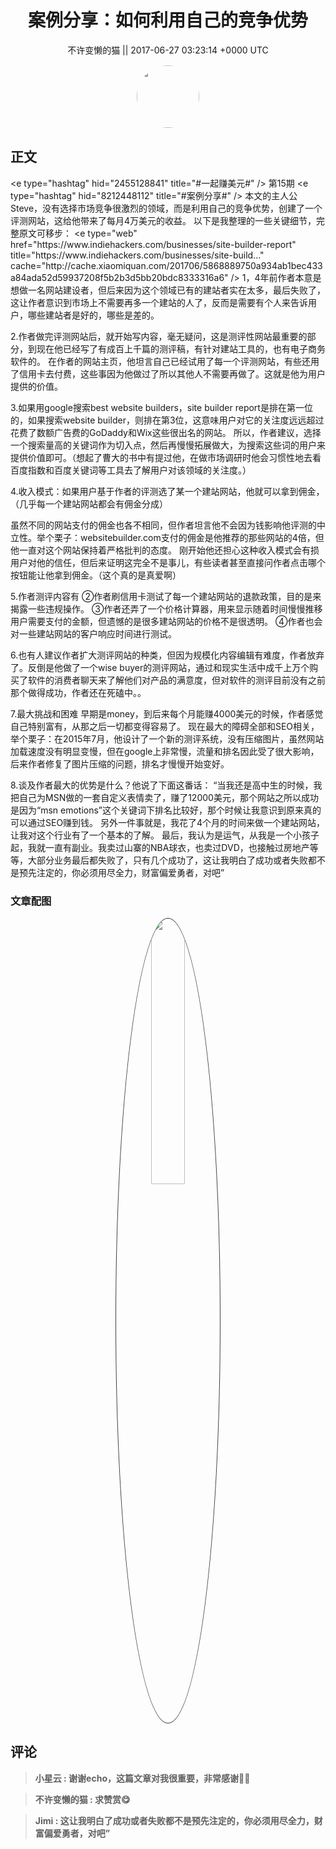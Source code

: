 <h1 align="center">案例分享：如何利用自己的竞争优势</h1>




<p align="center">
    <a>不许变懒的猫 || 2017-06-27 03:23:14 &#43;0000 UTC</a>
</p>

<div align="center">
    <img src="https://images.zsxq.com/FifUgrwrlRjBklYMlIEHu1P4TYxb?e=1590940799&amp;token=kIxbL07-8jAj8w1n4s9zv64FuZZNEATmlU_Vm6zD:wBt0z7mEvMjrHLyQxIrucWWf9ic=" width="100" height="100" style="border:1px solid;border-radius:50%; color:#ffffff"/>
</div>




## 正文

<div>
&lt;e type=&#34;hashtag&#34; hid=&#34;2455128841&#34; title=&#34;#一起赚美元#&#34; /&gt;  第15期 &lt;e type=&#34;hashtag&#34; hid=&#34;8212448112&#34; title=&#34;#案例分享#&#34; /&gt;  
本文的主人公Steve，没有选择市场竞争很激烈的领域，而是利用自己的竞争优势，创建了一个评测网站，这给他带来了每月4万美元的收益。
以下是我整理的一些关键细节，完整原文可移步：
&lt;e type=&#34;web&#34; href=&#34;https://www.indiehackers.com/businesses/site-builder-report&#34; title=&#34;https://www.indiehackers.com/businesses/site-build...&#34; cache=&#34;http://cache.xiaomiquan.com/201706/5868889750a934ab1bec433a84ada52d59937208f5b2b3d5bb20bdc8333316a6&#34; /&gt; 
1，4年前作者本意是想做一名网站建设者，但后来因为这个领域已有的建站者实在太多，最后失败了，这让作者意识到市场上不需要再多一个建站的人了，反而是需要有个人来告诉用户，哪些建站者是好的，哪些是差的。

2.作者做完评测网站后，就开始写内容，毫无疑问，这是测评性网站最重要的部分，到现在他已经写了有成百上千篇的测评稿，有针对建站工具的，也有电子商务软件的。
在作者的网站主页，他坦言自己已经试用了每一个评测网站，有些还用了信用卡去付费，这些事因为他做过了所以其他人不需要再做了。这就是他为用户提供的价值。


3.如果用google搜索best website builders，site builder report是排在第一位的，如果搜索website builder，则排在第3位，这意味用户对它的关注度远远超过花费了数额广告费的GoDaddy和Wix这些很出名的网站。
所以，作者建议，选择一个搜索量高的关键词作为切入点，然后再慢慢拓展做大，为搜索这些词的用户来提供价值即可。（想起了曹大的书中有提过他，在做市场调研时他会习惯性地去看百度指数和百度关键词等工具去了解用户对该领域的关注度。）

4.收入模式：如果用户基于作者的评测选了某一个建站网站，他就可以拿到佣金，（几乎每一个建站网站都会有佣金分成）

虽然不同的网站支付的佣金也各不相同，但作者坦言他不会因为钱影响他评测的中立性。举个栗子：websitebuilder.com支付的佣金是他推荐的那些网站的4倍，但他一直对这个网站保持着严格批判的态度。
刚开始他还担心这种收入模式会有损用户对他的信任，但后来证明这完全不是事儿，有些读者甚至直接问作者点击哪个按钮能让他拿到佣金。（这个真的是真爱啊）

5.作者测评内容有
②作者刷信用卡测试了每一个建站网站的退款政策，目的是来揭露一些违规操作。
③作者还弄了一个价格计算器，用来显示随着时间慢慢推移用户需要支付的金额，但遗憾的是很多建站网站的价格不是很透明。
④作者也会对一些建站网站的客户响应时间进行测试。

6.也有人建议作者扩大测评网站的种类，但因为规模化内容编辑有难度，作者放弃了。反倒是他做了一个wise buyer的测评网站，通过和现实生活中成千上万个购买了软件的消费者聊天来了解他们对产品的满意度，但对软件的测评目前没有之前那个做得成功，作者还在死磕中。。

7.最大挑战和困难
早期是money，到后来每个月能赚4000美元的时候，作者感觉自己特别富有，从那之后一切都变得容易了。
现在最大的障碍全部和SEO相关，举个栗子：在2015年7月，他设计了一个新的测评系统，没有压缩图片，虽然网站加载速度没有明显变慢，但在google上非常慢，流量和排名因此受了很大影响，后来作者修复了图片压缩的问题，排名才慢慢开始变好。


8.谈及作者最大的优势是什么？他说了下面这番话：
“当我还是高中生的时候，我把自己为MSN做的一套自定义表情卖了，赚了12000美元，那个网站之所以成功是因为“msn emotions”这个关键词下排名比较好，那个时候让我意识到原来真的可以通过SEO赚到钱。
另外一件事就是，我花了4个月的时间来做一个建站网站，让我对这个行业有了一个基本的了解。
最后，我认为是运气，从我是一个小孩子起，我就一直有副业。我卖过山寨的NBA球衣，也卖过DVD，也接触过房地产等等，大部分业务最后都失败了，只有几个成功了，这让我明白了成功或者失败都不是预先注定的，你必须用尽全力，财富偏爱勇者，对吧”
</div>

### 文章配图

<div class="image" align="center">

<img src="https://images.zsxq.com/FvJYJwKSW_mCBCyAmbWVqKwXniOb?e=1590940799&amp;token=kIxbL07-8jAj8w1n4s9zv64FuZZNEATmlU_Vm6zD:h6QTq3iyIuRzHGsstqG3C73iZno=" width="33%" height="33%" style="border:1px solid;border-radius:50%; color:#3c3f41"/>

</div>


## 评论

<div align="left">
<div>

<blockquote >
<span> <strong>小星云 : 谢谢echo，这篇文章对我很重要，非常感谢🙏💪 </strong></span>
</blockquote>

<blockquote >
<span> <strong>不许变懒的猫 : 求赞赏😋 </strong></span>
</blockquote>

<blockquote >
<span> <strong>Jimi : 这让我明白了成功或者失败都不是预先注定的，你必须用尽全力，财富偏爱勇者，对吧” </strong></span>
</blockquote>

</div>
</div>